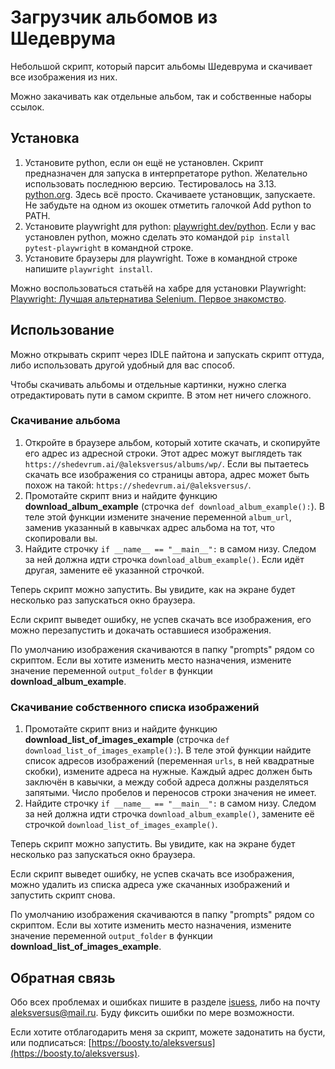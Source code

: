 # Загрузчик альбомов из Шедеврума

Небольшой скрипт, который парсит альбомы Шедеврума и скачивает все изображения из них.

Можно закачивать как отдельные альбом, так и собственные наборы ссылок.

## Установка

1. Установите python, если он ещё не установлен. Скрипт предназначен для запуска в интерпретаторе python. Желательно использовать последнюю версию. Тестировалось на 3.13. [python.org](https://www.python.org).
    Здесь всё просто. Скачиваете установщик, запускаете. Не забудьте на одном из окошек отметить галочкой Add python to PATH.
2. Установите playwright для python: [playwright.dev/python](https://playwright.dev/python/). Если у вас установлен python, можно сделать это командой `pip install pytest-playwright` в командной строке.
3. Установите браузеры для playwright. Тоже в командной строке напишите `playwright install`.

Можно воспользоваться статьёй на хабре для установки Playwright: [Playwright: Лучшая альтернатива Selenium. Первое знакомство](https://habr.com/ru/companies/amvera/articles/834846/).

## Использование

Можно открывать скрипт через IDLE пайтона и запускать скрипт оттуда, либо использовать другой удобный для вас способ.

Чтобы скачивать альбомы и отдельные картинки, нужно слегка отредактировать пути в самом скрипте. В этом нет ничего сложного.

### Скачивание альбома

1. Откройте в браузере альбом, который хотите скачать, и скопируйте его адрес из адресной строки. Этот адрес можут выглядеть так `https://shedevrum.ai/@aleksversus/albums/wp/`. Если вы пытаетесь скачать все изображения со страницы автора, адрес может быть похож на такой: `https://shedevrum.ai/@aleksversus/`.
2. Промотайте скрипт вниз и найдите функцию **download_album_example** (строчка `def download_album_example():`). В теле этой функции измените значение переменной `album_url`, заменив указанный в кавычках адрес альбома на тот, что скопировали вы.
3. Найдите строчку `if __name__ == "__main__":` в самом низу. Следом за ней должна идти строчка `download_album_example()`. Если идёт другая, замените её указанной строчкой.

Теперь скрипт можно запустить. Вы увидите, как на экране будет несколько раз запускаться окно браузера.

Если скрипт выведет ошибку, не успев скачать все изображения, его можно перезапустить и докачать оставшиеся изображения.

По умолчанию изображения скачиваются в папку "prompts" рядом со скриптом. Если вы хотите изменить место назначения, измените значение переменной `output_folder` в функции **download_album_example**.

### Скачивание собственного списка изображений

1. Промотайте скрипт вниз и найдите функцию **download_list_of_images_example** (строчка `def download_list_of_images_example():`). В теле этой функции найдите список адресов изображений (переменная `urls`, в ней квадратные скобки), измените адреса на нужные. Каждый адрес должен быть заключён в кавычки, а между собой адреса должны разделяться запятыми. Число пробелов и переносов строки значения не имеет.
2. Найдите строчку `if __name__ == "__main__":` в самом низу. Следом за ней должна идти строчка `download_album_example()`, замените её строчкой `download_list_of_images_example()`.

Теперь скрипт можно запустить. Вы увидите, как на экране будет несколько раз запускаться окно браузера.

Если скрипт выведет ошибку, не успев скачать все изображения, можно удалить из списка адреса уже скачанных изображений и запустить скрипт снова.

По умолчанию изображения скачиваются в папку "prompts" рядом со скриптом. Если вы хотите изменить место назначения, измените значение переменной `output_folder` в функции **download_list_of_images_example**.

## Обратная связь

Обо всех проблемах и ошибках пишите в разделе [isuess](https://github.com/AleksVersus/shedevrum_album_downloader/issues), либо на почту [aleksversus@mail.ru](aleksversus@mail.ru). Буду фиксить ошибки по мере возможности.

Если хотите отблагодарить меня за скрипт, можете задонатить на бусти, или подписаться: [https://boosty.to/aleksversus](https://boosty.to/aleksversus).
